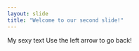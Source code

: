 ```yaml
---
layout: slide
title: "Welcome to our second slide!"
---
```

My sexy text
Use the left arrow to go back!
